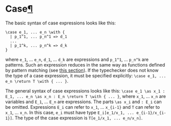 <h1 id="case">Case<a class="headerlink" href="#case" title="Permanent link">&para;</a></h1>

The basic syntax of case expressions looks like this:

```arend
\case e_1, ... e_n \with {
  | p_1^1, ... p_n^1 => d_1
  ...
  | p_1^k, ... p_n^k => d_k
}
```

where `e_1`, ... `e_n`, `d_1`, ... `d_k` are expressions and `p_1^1`, ... `p_n^k` are patterns.
Such an expression reduces in the same way as functions defined by pattern matching (see [this section](/language-reference/definitions/functions/#pattern-matching)).
If the typechecker does not know the type of a case expression, it must be specified explicitly: `\case e_1, ... e_n \return T \with { ... }`.

The general syntax of case expressions looks like this: `\case e_1 \as x_1 : E_1, ... e_n \as x_n : E_n \return T \with { ... }`,
where `x_1`, ... `x_n` are variables and `E_1`, ... `E_n` are expressions.
The parts `\as x_i` and `: E_i` can be omitted.
Expressions `E_i` can refer to `x_1`, ... `x_{i-1}` and `T` can refer to `x_1`, ... `x_n`.
In this case, `e_i` must have type `E_i[e_1/x_1, ... e_{i-1}/x_{i-1}]`.
The type of the case expression is `T[e_1/x_1, ... e_n/x_n]`.
